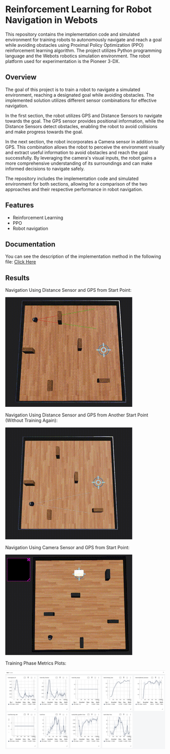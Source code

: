 # Reinforcement Learning for Robot Navigation in Webots

This repository contains the implementation code and simulated environment for training robots to autonomously navigate and reach a goal while avoiding obstacles using Proximal Policy Optimization (PPO) reinforcement learning algorithm. The project utilizes Python programming language and the Webots robotics simulation environment. The robot platform used for experimentation is the Pioneer 3-DX.

## Overview

The goal of this project is to train a robot to navigate a simulated environment, reaching a designated goal while avoiding obstacles. The implemented solution utilizes different sensor combinations for effective navigation.

In the first section, the robot utilizes GPS and Distance Sensors to navigate towards the goal. The GPS sensor provides positional information, while the Distance Sensors detect obstacles, enabling the robot to avoid collisions and make progress towards the goal.

In the next section, the robot incorporates a Camera sensor in addition to GPS. This combination allows the robot to perceive the environment visually and extract useful information to avoid obstacles and reach the goal successfully. By leveraging the camera's visual inputs, the robot gains a more comprehensive understanding of its surroundings and can make informed decisions to navigate safely.

The repository includes the implementation code and simulated environment for both sections, allowing for a comparison of the two approaches and their respective performance in robot navigation.
## Features

- Reinforcement Learning
- PPO
- Robot navigation


## Documentation

You can see the description of the implementation method in the following file:
[Click Here](https://github.com/kiananvari/Reinforcement-learning-Robot-Navigation/raw/main/Documentation.pdf)


## Results

Navigation Using Distance Sensor and GPS from Start Point:

![App Screenshot](https://github.com/kiananvari/Reinforcement-learning-Robot-Navigation/raw/main/gifs/1-ORG.gif)

Navigation Using Distance Sensor and GPS from Another Start Point (Without Training Again):

![App Screenshot](https://github.com/kiananvari/Reinforcement-learning-Robot-Navigation/raw/main/gifs/1-MOVED.gif)

Navigation Using Camera Sensor and GPS from Start Point:

![App Screenshot](https://github.com/kiananvari/Reinforcement-learning-Robot-Navigation/raw/main/gifs/2.gif)

Training Phase Metrics Plots:

![App Screenshot](https://github.com/kiananvari/Reinforcement-learning-Robot-Navigation/raw/main/plots.png)


